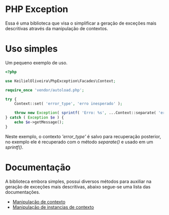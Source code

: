 # PHP Exception

Essa é uma biblioteca que visa o simplificar a geração de exceções mais descritivas através da manipulação de contextos.

# Uso simples

Um pequeno exemplo de uso.

```php
<?php

use KeilielOliveira\PhpException\Facades\Context;

require_once 'vendor/autoload.php';

try {
    Context::set( 'error_type', 'erro inesperado' );

    throw new Exception( sprintf( 'Erro: %s', ...Context::separate( 'error_type' ) ) );
} catch ( Exception $e ) {
    echo $e->getMessage();
}
```

Neste exemplo, o contexto *'error_type'* é salvo para recuperação posterior, no exemplo ele é recuperado com o método *separate()* e usado em um *sprintf()*.

# Documentação

A biblioteca embora simples, possui diversos métodos para auxiliar na geração de exceções mais descritivas, abaixo segue-se uma lista das documentações.

- [Manipulação de contexto](./docs/contexto.md)
- [Manipulação de instancias de contexto](./docs/instancia_de_contextos.md)